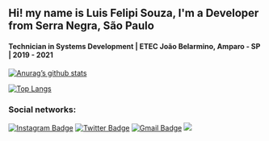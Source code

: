 <h2>Hi! my name is Luis Felipi Souza, I'm a Developer from Serra Negra, São Paulo</h2>
<h4>Technician in Systems Development | ETEC João Belarmino, Amparo - SP | 2019 - 2021</h2>

[![Anurag’s github stats](https://github-readme-stats.vercel.app/api?username=LuisFSouza)](https://github.com/LuisFSouza)

[![Top Langs](https://github-readme-stats.vercel.app/api/top-langs/?username=LuisFSouza&layout=compact)](https://github.com/LuisFSouza)

### Social networks:
[![Instagram Badge](https://img.shields.io/badge/-Instagram-C13584?style=flat-square&labelColor=C13584&logo=instagram&logoColor=white&link=https://www.instagram.com/luisfel.souza/)](https://www.instagram.com/luisfel.souza)
[![Twitter Badge](https://img.shields.io/badge/-Twitter-blue?style=flat-square&labelColor=blue&logo=twitter&logoColor=white&link=https://twitter.com/LuisFelSouza)](https://twitter.com/LuisFelSouza)
[![Gmail Badge](https://img.shields.io/badge/Gmail-D14836?style=for-the-badge&logo=gmail&logoColor=white=330luisfelipe@gmail.com)](330luisfelipe@gmail.com)
![](https://komarev.com/ghpvc/?username=LuisFSouza&style=flat-square)
